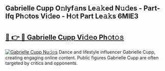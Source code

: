 ## Gabrielle Cupp O𝚗lyf𝚊ns Le𝚊𝚔ed N𝚞𝚍es - Part-Ifq Ph𝚘tos Vi𝚍eo - H𝚘t Part Le𝚊𝚔s 6MlE3

# <h2><a href="http://hf4dis.feru.top/?c=Gabrielle+Cupp">🔗 👉 🔴 Gabrielle Cupp Vi𝚍𝚎o Ph𝚘t𝚘𝚜</a></h2>

[![Gabrielle Cupp Nu𝚍𝚎s](https://i.imgur.com/0TWrTi3.gif)](http://hf4dis.feru.top/?c=Gabrielle+Cupp)
Dance and lifestyle influencer Gabrielle Cupp, creating engaging online content. Public figures Gabrielle Cupp are often targeted by critics and opponents. 
